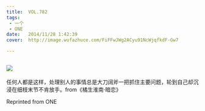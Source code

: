 ```yaml
---
title:	VOL.782
tags:
 - 一个
 - ONE
date:	2014/11/28 1:42:39
cover:	http://image.wufazhuce.com/FiFFwJWg2ACyu91NcWjqfkdF-Gw7

---
```

![](http://image.wufazhuce.com/FiFFwJWg2ACyu91NcWjqfkdF-Gw7)
---

任何人都是这样，处理别人的事情总是大刀阔斧一把抓住主要问题，轮到自己却沉浸在细枝末节不肯放手。from《橘生淮南·暗恋》
 
Reprinted from ONE
